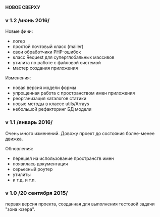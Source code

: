 **НОВОЕ СВЕРХУ**

###  v 1.2 /июнь 2016/

Новые фичи:

- логер
- простой почтовый класс (mailer)
- свои обработчики PHP-ошибок
- класс Request для суперглобальных массивов
- утилита по работе с файловой системой
- мастер создания приложения

Изменения:

- новая версия модели формы
- упрощенная работа с пространством имен приложения
- реорганизация каталогов статики
- новые методы в классе utils/Arrays
- небольшой рефакторинг БД модели 

###  v 1.1 /январь 2016/

Очень много изменений. Довожу проект до состояния более-менее движка.

Обновления:

- перешел на использование пространств имен
- появилась документация
- серьезный роутер
- утилиты
- и т.д. и т.п.


### v 1.0 /20 сентября 2015/

первая версия проекта, созданная для выполнения тестовой задачи "зона юзера".

